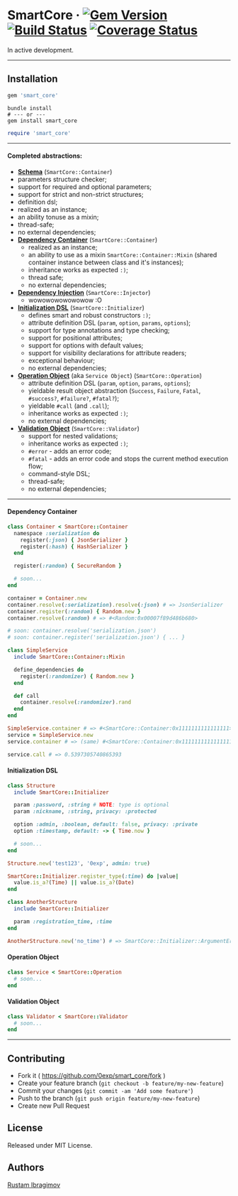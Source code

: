 # SmartCore &middot; [![Gem Version](https://badge.fury.io/rb/smart_core.svg)](https://badge.fury.io/rb/smart_core) [![Build Status](https://travis-ci.org/0exp/smart_core.svg?branch=master)](https://travis-ci.org/0exp/smart_core) [![Coverage Status](https://coveralls.io/repos/github/0exp/smart_core/badge.svg?branch=master)](https://coveralls.io/github/0exp/smart_core?branch=master)

In active development.

---

## Installation

```ruby
gem 'smart_core'
```

```shell
bundle install
# --- or ---
gem install smart_core
```

```ruby
require 'smart_core'
```

---

#### Completed abstractions:

- [**Schema**](#schema) (`SmartCore::Container`)
 - parameters structure checker;
 - support for required and optional parameters;
 - support for strict and non-strict structures;
 - definition dsl;
 - realized as an instance;
 - an ability tonuse as a mixin;
 - thread-safe;
 - no external dependencies;
- [**Dependency Container**](#dependency-container) (`SmartCore::Container`)
  - realized as an instance;
  - an ability to use as a mixin `SmartCore::Container::Mixin` (shared container instance between class and it's instances);
  - inheritance works as expected `:)`;
  - thread safe;
  - no external dependencies;
- [**Dependency Injection**](#dependency-injection) (`SmartCore::Injector`)
  - wowowowowowowow :O
- [**Initialization DSL**](#initialization-dsl) (`SmartCore::Initializer`)
  - defines smart and robust constructors `:)`;
  - attribute definition DSL (`param`, `option`, `params`, `options`);
  - support for type annotations and type checking;
  - support for positional attributes;
  - support for options with default values;
  - support for visibility declarations for attribute readers;
  - exceptional behaviour;
  - no external dependencies;
- [**Operation Object**](#operation-object) (aka `Service Object`) (`SmartCore::Operation`)
  - attribute definition DSL (`param`, `option`, `params`, `options`);
  - yieldable result object abstraction (`Success`, `Failure`, `Fatal`, `#success?`, `#failure?`, `#fatal?`);
  - yieldable `#call` (and `.call`);
  - inheritance works as expected `:)`;
  - no external dependencies;
- [**Validation Object**](#validation-object) (`SmartCore::Validator`)
  - support for nested validations;
  - inheritance works as expected `:)`;
  - `#error` - adds an error code;
  - `#fatal` - adds an error code and stops the current method execution flow;
  - command-style DSL;
  - thread-safe;
  - no external dependencies;

---

#### Dependency Container

```ruby
class Container < SmartCore::Container
  namespace :serialization do
    register(:json) { JsonSerializer }
    register(:hash) { HashSerializer }
  end

  register(:random) { SecureRandom }

  # soon...
end

container = Container.new
container.resolve(:serialization).resolve(:json) # => JsonSerializer
container.register(:random) { Random.new }
container.resolve(:random) # => #<Random:0x00007f89d486b680>

# soon: container.resolve('serialization.json')
# soon: container.register('serialization.json') { ... }

class SimpleService
  include SmartCore::Container::Mixin

  define_dependencies do
    register(:randomizer) { Random.new }
  end

  def call
    container.resolve(:randomizer).rand
  end
end

SimpleService.container # => #<SmartCore::Container:0x1111111111111111>
service = SimpleService.new
service.container # => (same) #<SmartCore::Container:0x1111111111111111>

service.call # => 0.5397305740865393
```

#### Initialization DSL

```ruby
class Structure
  include SmartCore::Initializer

  param :password, :string # NOTE: type is optional
  param :nickname, :string, privacy: :protected

  option :admin, :boolean, default: false, privacy: :private
  option :timestamp, default: -> { Time.now }

  # soon...
end

Structure.new('test123', '0exp', admin: true)

SmartCore::Initializer.register_type(:time) do |value|
  value.is_a?(Time) || value.is_a?(Date)
end

class AnotherStructure
  include SmartCore::Initializer

  param :registration_time, :time
end

AnotherStructure.new('no_time') # => SmartCore::Initializer::ArgumentError
```

#### Operation Object

```ruby
class Service < SmartCore::Operation
  # soon...
end
```

#### Validation Object

```ruby
class Validator < SmartCore::Validator
  # soon...
end
```

---

## Contributing

- Fork it ( https://github.com/0exp/smart_core/fork )
- Create your feature branch (`git checkout -b feature/my-new-feature`)
- Commit your changes (`git commit -am 'Add some feature'`)
- Push to the branch (`git push origin feature/my-new-feature`)
- Create new Pull Request

## License

Released under MIT License.

## Authors

[Rustam Ibragimov](https://github.com/0exp)
